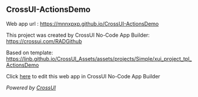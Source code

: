 ## CrossUI-ActionsDemo
Web app url : https://mnnxpxp.github.io/CrossUI-ActionsDemo

This project was created by CrossUI No-Code App Builder: https://crossui.com/RADGithub

Based on template: https://linb.github.io/CrossUI_Assets/assets/projects/Simple/xui_project_tpl_ActionsDemo

Click [here](https://crossui.com/RADGithub/#!from=github&owner=mnnxpxp&repo=CrossUI-ActionsDemo) to edit this web app in CrossUI No-Code App Builder

<i>Powered by [CrossUI](https://crossui.com)</i>
